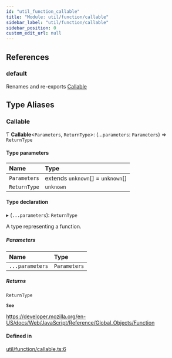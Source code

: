 ```yaml
---
id: "util_function_callable"
title: "Module: util/function/callable"
sidebar_label: "util/function/callable"
sidebar_position: 0
custom_edit_url: null
---
```


## References

### default

Renames and re-exports [Callable](util_function_callable.md#callable)

## Type Aliases

### Callable

Ƭ **Callable**\<`Parameters`, `ReturnType`\>: (...`parameters`: `Parameters`) => `ReturnType`

#### Type parameters

| Name | Type |
| :------ | :------ |
| `Parameters` | extends `unknown`[] = `unknown`[] |
| `ReturnType` | `unknown` |

#### Type declaration

▸ (`...parameters`): `ReturnType`

A type representing a function.

##### Parameters

| Name | Type |
| :------ | :------ |
| `...parameters` | `Parameters` |

##### Returns

`ReturnType`

**`See`**

https://developer.mozilla.org/en-US/docs/Web/JavaScript/Reference/Global_Objects/Function

#### Defined in

[util/function/callable.ts:6](https://github.com/tensei-engine/runtime/blob/bf5c6b5/src/main/ts/util/function/callable.ts#L6)
